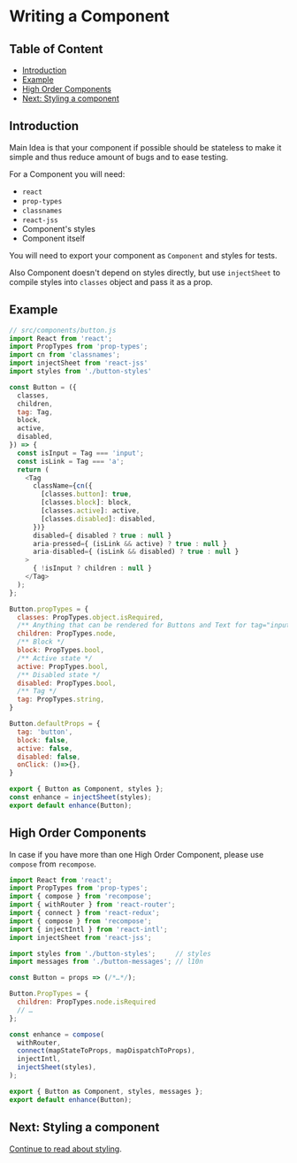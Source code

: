 # Writing a Component

## Table of Content

* [Introduction](#introduction)
* [Example](#example)
* [High Order Components](#high-order-components)
* [Next: Styling a component](#next-styling-a-component)

## Introduction

Main Idea is that your component if possible should be stateless to make it simple and thus reduce amount of bugs and to ease testing.

For a Component you will need:
* `react`
* `prop-types`
* `classnames`
* `react-jss`
* Component's styles
* Component itself

You will need to export your component as `Component` and styles for tests.

Also Component doesn't depend on styles directly, but use `injectSheet` to compile styles into `classes` object and pass it as a prop.

## Example

```js
// src/components/button.js
import React from 'react';
import PropTypes from 'prop-types';
import cn from 'classnames';
import injectSheet from 'react-jss'
import styles from './button-styles'

const Button = ({
  classes,
  children,
  tag: Tag,
  block,
  active,
  disabled,
}) => {
  const isInput = Tag === 'input';
  const isLink = Tag === 'a';
  return (
    <Tag
      className={cn({
        [classes.button]: true,
        [classes.block]: block,
        [classes.active]: active,
        [classes.disabled]: disabled,
      })}
      disabled={ disabled ? true : null }
      aria-pressed={ (isLink && active) ? true : null }
      aria-disabled={ (isLink && disabled) ? true : null }
    >
      { !isInput ? children : null }
    </Tag>
  );
};

Button.propTypes = {
  classes: PropTypes.object.isRequired,
  /** Anything that can be rendered for Buttons and Text for tag="inputs" placed in `value` attribute */
  children: PropTypes.node,
  /** Block */
  block: PropTypes.bool,
  /** Active state */
  active: PropTypes.bool,
  /** Disabled state */
  disabled: PropTypes.bool,
  /** Tag */
  tag: PropTypes.string,
}

Button.defaultProps = {
  tag: 'button',
  block: false,
  active: false,
  disabled: false,
  onClick: ()=>{},
}

export { Button as Component, styles };
const enhance = injectSheet(styles);
export default enhance(Button);
```

## High Order Components

In case if you have more than one High Order Component, please use `compose` from `recompose`.

```js
import React from 'react';
import PropTypes from 'prop-types';
import { compose } from 'recompose';
import { withRouter } from 'react-router';
import { connect } from 'react-redux';
import { compose } from 'recompose';
import { injectIntl } from 'react-intl';
import injectSheet from 'react-jss';

import styles from './button-styles';     // styles
import messages from './button-messages'; // l10n

const Button = props => (/*…*/);

Button.PropTypes = {
  children: PropTypes.node.isRequired
  // …
};

const enhance = compose(
  withRouter,
  connect(mapStateToProps, mapDispatchToProps),
  injectIntl,
  injectSheet(styles),
);

export { Button as Component, styles, messages };
export default enhance(Button);
```

## Next: Styling a component

[Continue to read about styling](./styling-component.md).
